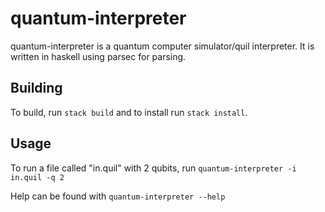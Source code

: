 # quantum-interpreter

quantum-interpreter is a quantum computer simulator/quil interpreter. It is
written in haskell using parsec for parsing.

## Building
To build, run `stack build` and to install run `stack install`.

## Usage
To run a file called "in.quil" with 2 qubits, run `quantum-interpreter -i in.quil -q 2`

Help can be found with `quantum-interpreter --help`
